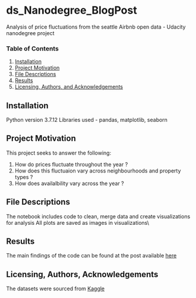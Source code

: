 # ds_Nanodegree_BlogPost
Analysis of price fluctuations from the seattle Airbnb open data - Udacity nanodegree project

### Table of Contents

1. [Installation](#installation)
2. [Project Motivation](#motivation)
3. [File Descriptions](#files)
4. [Results](#results)
5. [Licensing, Authors, and Acknowledgements](#licensing)

## Installation <a name="installation"></a>

Python version 3.7.12
Libraries used - pandas, matplotlib, seaborn

## Project Motivation<a name="motivation"></a>

This project  seeks to answer the following:<br>
1. How do prices fluctuate throughout the year ?
2. How does this fluctuaion vary across neighbourhoods and property types ?
3. How does availalbility vary across the year ?  


## File Descriptions <a name="files"></a>

The notebook includes code to clean, merge data and create visualizations for analysis
All plots are saved as images in visualizations\

## Results<a name="results"></a>

The main findings of the code can be found at the post available [here](https://medium.com/@thesincereghost/a76cf1aefe0e)

## Licensing, Authors, Acknowledgements<a name="licensing"></a>

The datasets were sourced from [Kaggle](https://www.kaggle.com/datasets/airbnb/seattle?select=listings.csv)

